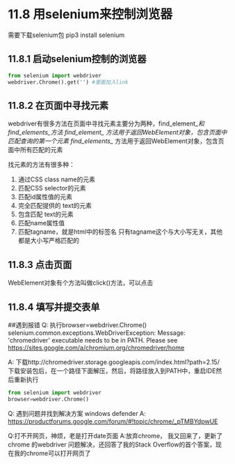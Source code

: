 # 11.8 用selenium来控制浏览器
需要下载selenium包 pip3 install selenium
## 11.8.1 启动selenium控制的浏览器
```python
from selenium import webdriver
webdriver.Chrome().get('') #里面加入link
```
## 11.8.2 在页面中寻找元素
webdriver有很多方法在页面中寻找元素主要分为两种，find_element_*和find_elements_*方法
find_element_* 方法用于返回WebElement对象，包含页面中匹配查询的第一个元素
find_elements_* 方法用于返回WebElement对象，包含页面中所有匹配的元素

找元素的方法有很多种：
1. 通过CSS class name的元素
2. 匹配CSS selector的元素
3. 匹配id属性值的元素
4. 完全匹配提供的 text的<a>元素
5. 包含匹配 text的<a>元素
6. 匹配name属性值
7. 匹配tagname，就是html中的标签名
只有tagname这个与大小写无关，其他都是大小写严格匹配的

## 11.8.3 点击页面
WebElement对象有个方法叫做click()方法，可以点击

## 11.8.4 填写并提交表单

















##遇到报错
Q: 执行browser=webdriver.Chrome()
selenium.common.exceptions.WebDriverException: Message: 'chromedriver' executable needs to be in PATH. Please see https://sites.google.com/a/chromium.org/chromedriver/home

A:
下载http://chromedriver.storage.googleapis.com/index.html?path=2.15/
下载安装包后，在一个路径下面解压，然后，将路径放入到PATH中，重启IDE然后重新执行
```python
from selenium import webdriver
browser=webdriver.Chrome()
```

Q: 遇到问题并找到解决方案 windows defender
A: https://productforums.google.com/forum/#!topic/chrome/_pTMBYdpwUE

Q:打不开网页，神烦，老是打开date页面
A:放弃chrome，
我又回来了，更新了chrome 的webdriver 问题解决，还回答了我的Stack Overflow的首个答案，现在我的chrome可以打开网页了